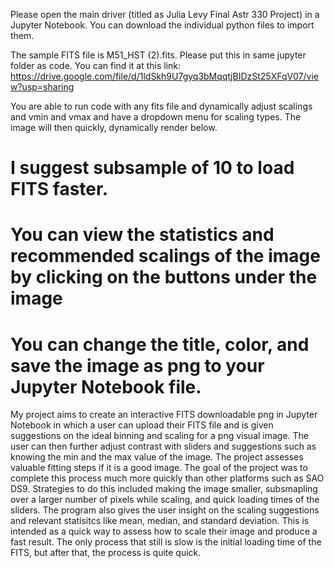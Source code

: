 Please open the main driver (titled as Julia Levy Final Astr 330 Project) in a Jupyter Notebook. You can download the individual python files to import them. 

The sample FITS file is M51_HST (2).fits. Please put this in same jupyter folder as code. You can find it at this link: 
https://drive.google.com/file/d/1ldSkh9U7gyq3bMqqtjBIDzSt25XFqV07/view?usp=sharing

You are able to run code with any fits file and dynamically adjust scalings and vmin and vmax and have a dropdown menu for scaling types. The image will then quickly, dynamically render below. 

# I suggest subsample of 10 to load FITS faster. 
# You can view the statistics and recommended scalings of the image by clicking on the buttons under the image
# You can change the title, color, and save the image as png to your Jupyter Notebook file. 

My project aims to create an interactive FITS downloadable png in Jupyter Notebook in which a user can upload their FITS file and is given suggestions on the ideal binning and scaling for a png visual image. The user can then further adjust contrast with sliders and suggestions such as knowing the min and the max value of the image. The project assesses valuable fitting steps if it is a good image. The goal of the project was to complete this process much more quickly than other platforms such as SAO DS9. Strategies to do this included making the image smaller, subsmapling over a larger number of pixels while scaling, and quick loading times of the sliders. The program also gives the user insight on the scaling suggestions and relevant statisitcs like mean, median, and standard deviation. This is intended as a quick way to assess how to scale their image and produce a fast result. The only process that still is slow is the initial loading time of the FITS, but after that, the process is quite quick. 
